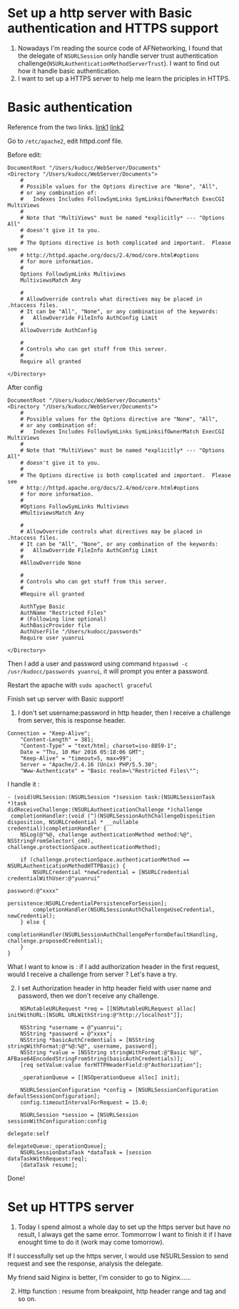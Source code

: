 # Set up a http server with Basic authentication and HTTPS support

1. Nowadays I'm reading the source code of AFNetworking, I found that the delegate of `NSURLSession` only handle server trust authentication challenge(`NSURLAuthenticationMethodServerTrust`). I want to find out how it handle basic authentication.
2. I want to set up a HTTPS server to help me learn the priciples in HTTPS.

# Basic authentication

Reference from the two links. [link1](http://httpd.apache.org/docs/current/howto/auth.html) [link2](http://openwetware.org/wiki/Apache_basic_authentication)

Go to `/etc/apache2`, edit httpd.conf file.

Before edit:

```
DocumentRoot "/Users/kudocc/WebServer/Documents"
<Directory "/Users/kudocc/WebServer/Documents">
    #
    # Possible values for the Options directive are "None", "All",
    # or any combination of:
    #   Indexes Includes FollowSymLinks SymLinksifOwnerMatch ExecCGI MultiViews
    #
    # Note that "MultiViews" must be named *explicitly* --- "Options All"
    # doesn't give it to you.
    #
    # The Options directive is both complicated and important.  Please see
    # http://httpd.apache.org/docs/2.4/mod/core.html#options
    # for more information.
    #
    Options FollowSymLinks Multiviews
    MultiviewsMatch Any

    #
    # AllowOverride controls what directives may be placed in .htaccess files.
    # It can be "All", "None", or any combination of the keywords:
    #   AllowOverride FileInfo AuthConfig Limit
    #
    AllowOverride AuthConfig

    #
    # Controls who can get stuff from this server.
    #
    Require all granted

</Directory>
```

After config

```
DocumentRoot "/Users/kudocc/WebServer/Documents"
<Directory "/Users/kudocc/WebServer/Documents">
    #
    # Possible values for the Options directive are "None", "All",
    # or any combination of:
    #   Indexes Includes FollowSymLinks SymLinksifOwnerMatch ExecCGI MultiViews
    #
    # Note that "MultiViews" must be named *explicitly* --- "Options All"
    # doesn't give it to you.
    #
    # The Options directive is both complicated and important.  Please see
    # http://httpd.apache.org/docs/2.4/mod/core.html#options
    # for more information.
    #
    #Options FollowSymLinks Multiviews
    #MultiviewsMatch Any

    #
    # AllowOverride controls what directives may be placed in .htaccess files.
    # It can be "All", "None", or any combination of the keywords:
    #   AllowOverride FileInfo AuthConfig Limit
    #
    #AllowOverride None

    #
    # Controls who can get stuff from this server.
    #
    #Require all granted

    AuthType Basic
    AuthName "Restricted Files"
    # (Following line optional)
    AuthBasicProvider file
    AuthUserFile "/Users/kudocc/passwords"
    Require user yuanrui

</Directory>
```

Then I add a user and password using command `htpasswd -c /usr/kudocc/passwords yuanrui`, it will prompt you enter a password.

Restart the apache with `sudo apachectl graceful`

Finish set up server with Basic support!

1. I don't set username:password in http header, then I receive a challenge from server, this is response header.

```
Connection = "Keep-Alive";
    "Content-Length" = 381;
    "Content-Type" = "text/html; charset=iso-8859-1";
    Date = "Thu, 10 Mar 2016 05:18:06 GMT";
    "Keep-Alive" = "timeout=5, max=99";
    Server = "Apache/2.4.16 (Unix) PHP/5.5.30";
    "Www-Authenticate" = "Basic realm=\"Restricted Files\"";
```

I handle it :

```
- (void)URLSession:(NSURLSession *)session task:(NSURLSessionTask *)task
didReceiveChallenge:(NSURLAuthenticationChallenge *)challenge
 completionHandler:(void (^)(NSURLSessionAuthChallengeDisposition disposition, NSURLCredential * __nullable credential))completionHandler {
    NSLog(@"%@, challenge authenticationMethod method:%@", NSStringFromSelector(_cmd), challenge.protectionSpace.authenticationMethod);
    
    if (challenge.protectionSpace.authenticationMethod == NSURLAuthenticationMethodHTTPBasic) {
        NSURLCredential *newCredential = [NSURLCredential credentialWithUser:@"yuanrui"
                                                                    password:@"xxxx"
                                                                 persistence:NSURLCredentialPersistenceForSession];
        completionHandler(NSURLSessionAuthChallengeUseCredential, newCredential);
    } else {
        completionHandler(NSURLSessionAuthChallengePerformDefaultHandling, challenge.proposedCredential);
    }
}
```

What I want to know is : if I add authorization header in the first request, would I receive a challenge from server ? Let's have a try.

2. I set Authorization header in http header field with user name and password, then we don't receive any challenge.

```
    NSMutableURLRequest *req = [[NSMutableURLRequest alloc] initWithURL:[NSURL URLWithString:@"http://localhost"]];
    
    NSString *username = @"yuanrui";
    NSString *password = @"xxxx";
    NSString *basicAuthCredentials = [NSString stringWithFormat:@"%@:%@", username, password];
    NSString *value = [NSString stringWithFormat:@"Basic %@", AFBase64EncodedStringFromString(basicAuthCredentials)];
    [req setValue:value forHTTPHeaderField:@"Authorization"];
    
    _operationQueue = [[NSOperationQueue alloc] init];

    NSURLSessionConfiguration *config = [NSURLSessionConfiguration defaultSessionConfiguration];
    config.timeoutIntervalForRequest = 15.0;
    
    NSURLSession *session = [NSURLSession sessionWithConfiguration:config
                                                          delegate:self
                                                     delegateQueue:_operationQueue];
    NSURLSessionDataTask *dataTask = [session dataTaskWithRequest:req];
    [dataTask resume];
```

Done!

# Set up HTTPS server

1. Today I spend almost a whole day to set up the https server but have no result, I always get the same error. Tommorrow I want to finish it if I have enought time to do it (work may come tomorrow).

If I successfully set up the https server, I would use NSURLSession to send request and see the response, analysis the delegate.

My friend said Niginx is better, I'm consider to go to Niginx......

2. Http function : resume from breakpoint, http header range and tag and so on.
